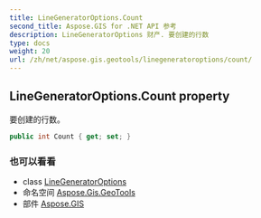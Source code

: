 ```yaml
---
title: LineGeneratorOptions.Count
second_title: Aspose.GIS for .NET API 参考
description: LineGeneratorOptions 财产. 要创建的行数
type: docs
weight: 20
url: /zh/net/aspose.gis.geotools/linegeneratoroptions/count/
---
```

## LineGeneratorOptions.Count property

要创建的行数。

```csharp
public int Count { get; set; }
```

### 也可以看看

* class [LineGeneratorOptions](../)
* 命名空间 [Aspose.Gis.GeoTools](../../linegeneratoroptions/)
* 部件 [Aspose.GIS](../../../)


